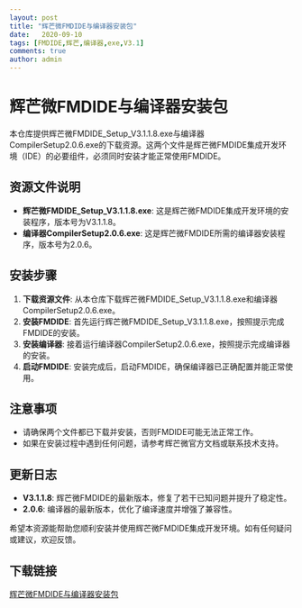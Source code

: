 ```yaml
---
layout: post
title: "辉芒微FMDIDE与编译器安装包"
date:   2020-09-10
tags: [FMDIDE,辉芒,编译器,exe,V3.1]
comments: true
author: admin
---
```

# 辉芒微FMDIDE与编译器安装包

本仓库提供辉芒微FMDIDE_Setup_V3.1.1.8.exe与编译器CompilerSetup2.0.6.exe的下载资源。这两个文件是辉芒微FMDIDE集成开发环境（IDE）的必要组件，必须同时安装才能正常使用FMDIDE。

## 资源文件说明

- **辉芒微FMDIDE_Setup_V3.1.1.8.exe**: 这是辉芒微FMDIDE集成开发环境的安装程序，版本号为V3.1.1.8。
- **编译器CompilerSetup2.0.6.exe**: 这是辉芒微FMDIDE所需的编译器安装程序，版本号为2.0.6。

## 安装步骤

1. **下载资源文件**: 从本仓库下载辉芒微FMDIDE_Setup_V3.1.1.8.exe和编译器CompilerSetup2.0.6.exe。
2. **安装FMDIDE**: 首先运行辉芒微FMDIDE_Setup_V3.1.1.8.exe，按照提示完成FMDIDE的安装。
3. **安装编译器**: 接着运行编译器CompilerSetup2.0.6.exe，按照提示完成编译器的安装。
4. **启动FMDIDE**: 安装完成后，启动FMDIDE，确保编译器已正确配置并能正常使用。

## 注意事项

- 请确保两个文件都已下载并安装，否则FMDIDE可能无法正常工作。
- 如果在安装过程中遇到任何问题，请参考辉芒微官方文档或联系技术支持。

## 更新日志

- **V3.1.1.8**: 辉芒微FMDIDE的最新版本，修复了若干已知问题并提升了稳定性。
- **2.0.6**: 编译器的最新版本，优化了编译速度并增强了兼容性。

希望本资源能帮助您顺利安装并使用辉芒微FMDIDE集成开发环境。如有任何疑问或建议，欢迎反馈。

## 下载链接

[辉芒微FMDIDE与编译器安装包](https://pan.quark.cn/s/dbda6f736e80)